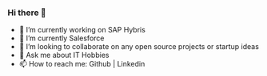 ### Hi there 👋

- 🔭 I’m currently working on SAP Hybris
- 🌱 I’m currently Salesforce
- 👯 I’m looking to collaborate on any open source projects or startup ideas
- 💬 Ask me about IT Hobbies
- 📫 How to reach me: Github | Linkedin 


<!--
**sandeepvalapi/sandeepvalapi** is a ✨ _special_ ✨ repository because its `README.md` (this file) appears on your GitHub profile.

Here are some ideas to get you started:

- 🔭 I’m currently working on ...
- 🌱 I’m currently learning ...
- 👯 I’m looking to collaborate on ...
- 🤔 I’m looking for help with ...
- 💬 Ask me about ...
- 📫 How to reach me: ...
- 😄 Pronouns: ...
- ⚡ Fun fact: ...
-->

